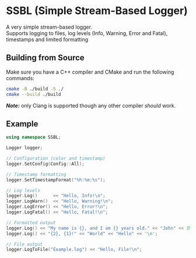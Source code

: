 # SSBL (Simple Stream-Based Logger)

A very simple stream-based logger.\
Supports logging to files, log levels (Info, Warning, Error and Fatal), timestamps and limited formatting

## Building from Source

Make sure you have a C++ compiler and CMake and run the following commands:

```sh
cmake -B ./build -S ./
cmake --build ./build
```

***Note:*** only Clang is supported though any other compiler *should* work.

## Example

```cpp
using namespace SSBL;

Logger logger;

// Configuration (color and timestamp)
logger.SetConfig(Config::All);

// Timestamp formatting
logger.SetTimestampFormat("%h:%m:%s");

// Log levels
logger.Log()      << "Hello, Info!\n";
logger.LogWarn()  << "Hello, Warning!\n";
logger.LogError() << "Hello, Error!\n";
logger.LogFatal() << "Hello, Fatal!\n";

// Formatted output
logger.Log() << "My name is {}, and I am {} years old." << "John" << 35 << '\n';
logger.Log() << "{2}, {1}!" << "World" << "Hello" << '\n';

// File output
logger.LogToFile("Example.log") << "Hello, File!\n";
```
